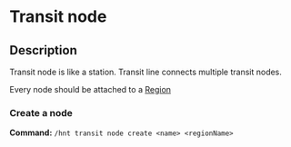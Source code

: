 # Transit node

## Description

Transit node is like a station. Transit line connects multiple transit nodes.

Every node should be attached to a [Region](/features/region)

### Create a node

**Command:** `/hnt transit node create <name> <regionName>`
